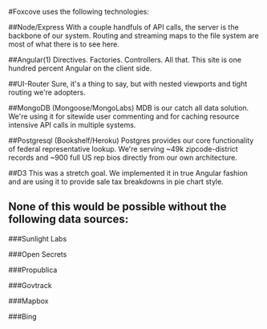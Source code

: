 #Foxcove uses the following technologies:

##Node/Express
  With a couple handfuls of API calls, the server is the backbone of our system. Routing and streaming maps to the file system are most of what there is to see here.

##Angular(1)
  Directives. Factories. Controllers. All that. This site is one hundred percent Angular on the client side.

##UI-Router
  Sure, it's a thing to say, but with nested viewports and tight routing we're adopters.

##MongoDB (Mongoose/MongoLabs)
  MDB is our catch all data solution. We're using it for sitewide user commenting and for caching resource intensive API calls in multiple systems.

##Postgresql (Bookshelf/Heroku)
  Postgres provides our core functionality of federal representative lookup. We're serving ~49k zipcode-district records and ~900 full US rep bios directly from our own architecture.

##D3
  This was a stretch goal. We implemented it in true Angular fashion and are using it to provide sale tax breakdowns in pie chart style.


## None of this would be possible without the following data sources:

###Sunlight Labs

###Open Secrets

###Propublica

###Govtrack

###Mapbox

###Bing